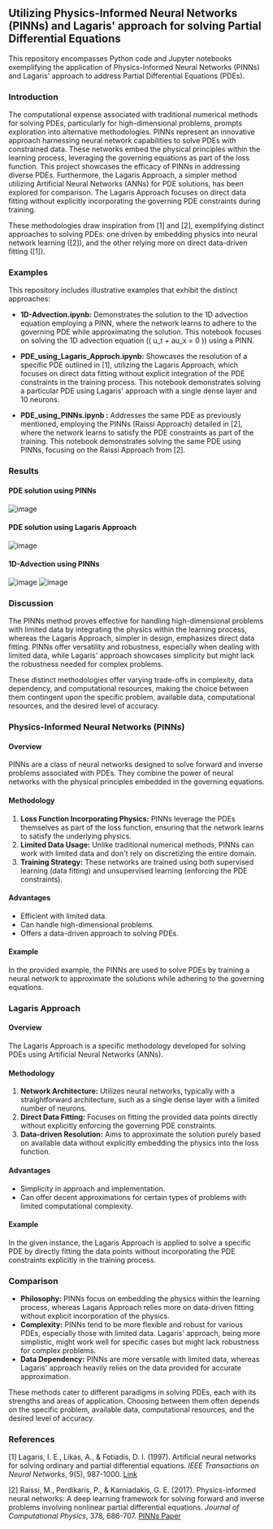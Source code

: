 ## Utilizing Physics-Informed Neural Networks (PINNs) and Lagaris' approach for solving Partial Differential Equations

This repository encompasses Python code and Jupyter notebooks exemplifying the application of Physics-Informed Neural Networks (PINNs) and Lagaris' approach to address Partial Differential Equations (PDEs).

### Introduction

The computational expense associated with traditional numerical methods for solving PDEs, particularly for high-dimensional problems, prompts exploration into alternative methodologies. PINNs represent an innovative approach harnessing neural network capabilities to solve PDEs with constrained data. These networks embed the physical principles within the learning process, leveraging the governing equations as part of the loss function. This project showcases the efficacy of PINNs in addressing diverse PDEs. Furthermore, the Lagaris Approach, a simpler method utilizing Artificial Neural Networks (ANNs) for PDE solutions, has been explored for comparison. The Lagaris Approach focuses on direct data fitting without explicitly incorporating the governing PDE constraints during training.

These methodologies draw inspiration from [1] and [2], exemplifying distinct approaches to solving PDEs: one driven by embedding physics into neural network learning ([2]), and the other relying more on direct data-driven fitting ([1]).

### Examples

This repository includes illustrative examples that exhibit the distinct approaches:

- **1D-Advection.ipynb:** Demonstrates the solution to the 1D advection equation employing a PINN, where the network learns to adhere to the governing PDE while approximating the solution. This notebook focuses on solving the 1D advection equation (\( u_t + au_x = 0 \)) using a PINN.

- **PDE_using_Lagaris_Approch.ipynb:** Showcases the resolution of a specific PDE outlined in [1], utilizing the Lagaris Approach, which focuses on direct data fitting without explicit integration of the PDE constraints in the training process. This notebook demonstrates solving a particular PDE using Lagaris' approach with a single dense layer and 10 neurons.

- **PDE_using_PINNs.ipynb :** Addresses the same PDE as previously mentioned, employing the PINNs (Raissi Approach) detailed in [2], where the network learns to satisfy the PDE constraints as part of the training. This notebook demonstrates solving the same PDE using PINNs, focusing on the Raissi Approach from [2].

### Results

#### PDE solution using PINNs
![image](https://user-images.githubusercontent.com/78913240/234987466-29867eb4-df2c-46c2-bbe6-e151233a4a83.png)

#### PDE solution using Lagaris Approach
![image](https://user-images.githubusercontent.com/78913240/234987482-0e751293-16da-47ee-8f9c-a44d09fc13a7.png)

#### 1D-Advection using PINNs
![image](https://user-images.githubusercontent.com/78913240/234990371-8b4eedcc-b709-42e0-a619-5d81671afffa.png)
![image](https://user-images.githubusercontent.com/78913240/234990036-d70047d8-d88a-4228-b9eb-fd85fc37bb89.png)

### Discussion

The PINNs method proves effective for handling high-dimensional problems with limited data by integrating the physics within the learning process, whereas the Lagaris Approach, simpler in design, emphasizes direct data fitting. PINNs offer versatility and robustness, especially when dealing with limited data, while Lagaris' approach showcases simplicity but might lack the robustness needed for complex problems.

These distinct methodologies offer varying trade-offs in complexity, data dependency, and computational resources, making the choice between them contingent upon the specific problem, available data, computational resources, and the desired level of accuracy.

### Physics-Informed Neural Networks (PINNs)

#### Overview
PINNs are a class of neural networks designed to solve forward and inverse problems associated with PDEs. They combine the power of neural networks with the physical principles embedded in the governing equations.

#### Methodology
1. **Loss Function Incorporating Physics:** PINNs leverage the PDEs themselves as part of the loss function, ensuring that the network learns to satisfy the underlying physics.
2. **Limited Data Usage:** Unlike traditional numerical methods, PINNs can work with limited data and don't rely on discretizing the entire domain.
3. **Training Strategy:** These networks are trained using both supervised learning (data fitting) and unsupervised learning (enforcing the PDE constraints).

#### Advantages
- Efficient with limited data.
- Can handle high-dimensional problems.
- Offers a data-driven approach to solving PDEs.

#### Example
In the provided example, the PINNs are used to solve PDEs by training a neural network to approximate the solutions while adhering to the governing equations.

### Lagaris Approach

#### Overview
The Lagaris Approach is a specific methodology developed for solving PDEs using Artificial Neural Networks (ANNs).

#### Methodology
1. **Network Architecture:** Utilizes neural networks, typically with a straightforward architecture, such as a single dense layer with a limited number of neurons.
2. **Direct Data Fitting:** Focuses on fitting the provided data points directly without explicitly enforcing the governing PDE constraints.
3. **Data-driven Resolution:** Aims to approximate the solution purely based on available data without explicitly embedding the physics into the loss function.

#### Advantages
- Simplicity in approach and implementation.
- Can offer decent approximations for certain types of problems with limited computational complexity.

#### Example
In the given instance, the Lagaris Approach is applied to solve a specific PDE by directly fitting the data points without incorporating the PDE constraints explicitly in the training process.

### Comparison

- **Philosophy:** PINNs focus on embedding the physics within the learning process, whereas Lagaris Approach relies more on data-driven fitting without explicit incorporation of the physics.
- **Complexity:** PINNs tend to be more flexible and robust for various PDEs, especially those with limited data. Lagaris' approach, being more simplistic, might work well for specific cases but might lack robustness for complex problems.
- **Data Dependency:** PINNs are more versatile with limited data, whereas Lagaris' approach heavily relies on the data provided for accurate approximation.

These methods cater to different paradigms in solving PDEs, each with its strengths and areas of application. Choosing between them often depends on the specific problem, available data, computational resources, and the desired level of accuracy.

### References

[1] Lagaris, I. E., Likas, A., & Fotiadis, D. I. (1997). Artificial neural networks for solving ordinary and partial differential equations. *IEEE Transactions on Neural Networks*, 9(5), 987-1000. [Link](https://arxiv.org/pdf/physics/9705023.pdf)

[2] Raissi, M., Perdikaris, P., & Karniadakis, G. E. (2017). Physics-informed neural networks: A deep learning framework for solving forward and inverse problems involving nonlinear partial differential equations. *Journal of Computational Physics*, 378, 686-707. [PINNs Paper](https://arxiv.org/pdf/1711.10561.pdf)
